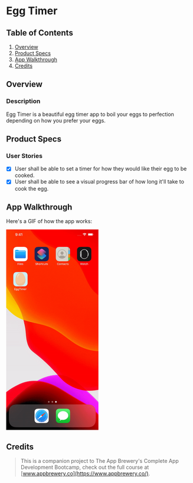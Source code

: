 # Egg Timer

## Table of Contents
1. [Overview](#Overview)
2. [Product Specs](#Product-Specs)
3. [App Walkthrough](#App-Walkthrough)
4. [Credits](#Credits)

## Overview
### Description

Egg Timer is a beautiful egg timer app to boil your eggs to perfection depending on how you prefer your eggs.

## Product Specs
### User Stories

- [X] User shall be able to set a timer for how they would like their egg to be cooked.
- [X] User shall be able to see a visual progress bar of how long it'll take to cook the egg.

## App Walkthrough

Here's a GIF of how the app works:

<img src="https://raw.githubusercontent.com/py415/app-resources/master/ios/ios-egg-timer.gif" width="250" />

## Credits

>This is a companion project to The App Brewery's Complete App Development Bootcamp, check out the full course at [www.appbrewery.co](https://www.appbrewery.co/).
